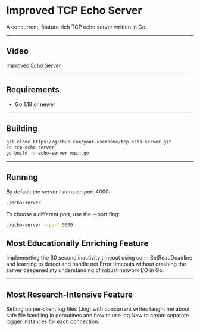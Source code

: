 # Improved TCP Echo Server

A concurrent, feature‑rich TCP echo server written in Go.

---

## Video

<a href="https://youtu.be/esPqCw6msZg">Improved Echo Server</a>

---

## Requirements

- Go 1.18 or newer

---

## Building

```bash
git clone https://github.com/your‑username/tcp‑echo‑server.git
cd tcp‑echo‑server
go build -o echo-server main.go
```

---

## Running
By default the server listens on port 4000:

```bash
./echo-server
```
To choose a different port, use the --port flag:

```bash
./echo-server --port 5000
```

## Most Educationally Enriching Feature
Implementing the 30 second inactivity timeout using conn.SetReadDeadline and learning to detect and handle net.Error timeouts without crashing the server deepened my understanding of robust network I/O in Go.

---

## Most Research‑Intensive Feature
Setting up per‑client log files (<IP>.log) with concurrent writes taught me about safe file handling in goroutines and how to use log.New to create separate logger instances for each connection.
